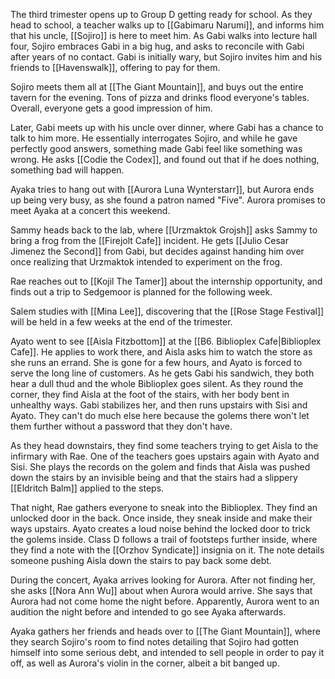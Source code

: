 The third trimester opens up to Group D getting ready for school. As they head to school, a teacher walks up to [[Gabimaru Narumi]], and informs him that his uncle, [[Sojiro]] is here to meet him. As Gabi walks into lecture hall four, Sojiro embraces Gabi in a big hug, and asks to reconcile with Gabi after years of no contact. Gabi is initially wary, but Sojiro invites him and his friends to [[Havenswalk]], offering to pay for them.

Sojiro meets them all at [[The Giant Mountain]], and buys out the entire tavern for the evening. Tons of pizza and drinks flood everyone's tables. Overall, everyone gets a good impression of him.

Later, Gabi meets up with his uncle over dinner, where Gabi has a chance to talk to him more. He essentially interrogates Sojiro, and while he gave perfectly good answers, something made Gabi feel like something was wrong. He asks [[Codie the Codex]], and found out that if he does nothing, something bad will happen.

Ayaka tries to hang out with [[Aurora Luna Wynterstarr]], but Aurora ends up being very busy, as she found a patron named "Five". Aurora promises to meet Ayaka at a concert this weekend.

Sammy heads back to the lab, where [[Urzmaktok Grojsh]] asks Sammy to bring a frog from the [[Firejolt Cafe]] incident. He gets [[Julio Cesar Jimenez the Second]] from Gabi, but decides against handing him over once realizing that Urzmaktok intended to experiment on the frog.

Rae reaches out to [[Kojil The Tamer]] about the internship opportunity, and finds out a trip to Sedgemoor is planned for the following week.

Salem studies with [[Mina Lee]], discovering that the [[Rose Stage Festival]] will be held in a few weeks at the end of the trimester.

Ayato went to see [[Aisla Fitzbottom]] at the [[B6. Biblioplex Cafe|Biblioplex Cafe]]. He applies to work there, and Aisla asks him to watch the store as she runs an errand. She is gone for a few hours, and Ayato is forced to serve the long line of customers. As he gets Gabi his sandwich, they both hear a dull thud and the whole Biblioplex goes silent. As they round the corner, they find Aisla at the foot of the stairs, with her body bent in unhealthy ways. Gabi stabilizes her, and then runs upstairs with Sisi and Ayato. They can't do much else here because the golems there won't let them further without a password that they don't have.

As they head downstairs, they find some teachers trying to get Aisla to the infirmary with Rae. One of the teachers goes upstairs again with Ayato and Sisi. She plays the records on the golem and finds that Aisla was pushed down the stairs by an invisible being and that the stairs had a slippery [[Eldritch Balm]] applied to the steps.

That night, Rae gathers everyone to sneak into the Biblioplex. They find an unlocked door in the back. Once inside, they sneak inside and make their ways upstairs. Ayato creates a loud noise behind the locked door to trick the golems inside. Class D follows a trail of footsteps further inside, where they find a note with the [[Orzhov Syndicate]] insignia on it. The note details someone pushing Aisla down the stairs to pay back some debt.

During the concert, Ayaka arrives looking for Aurora. After not finding her, she asks [[Nora Ann Wu]] about when Aurora would arrive. She says that Aurora had not come home the night before. Apparently, Aurora went to an audition the night before and intended to go see Ayaka afterwards.

Ayaka gathers her friends and heads over to [[The Giant Mountain]], where they search Sojiro's room to find notes detailing that Sojiro had gotten himself into some serious debt, and intended to sell people in order to pay it off, as well as Aurora's violin in the corner, albeit a bit banged up.